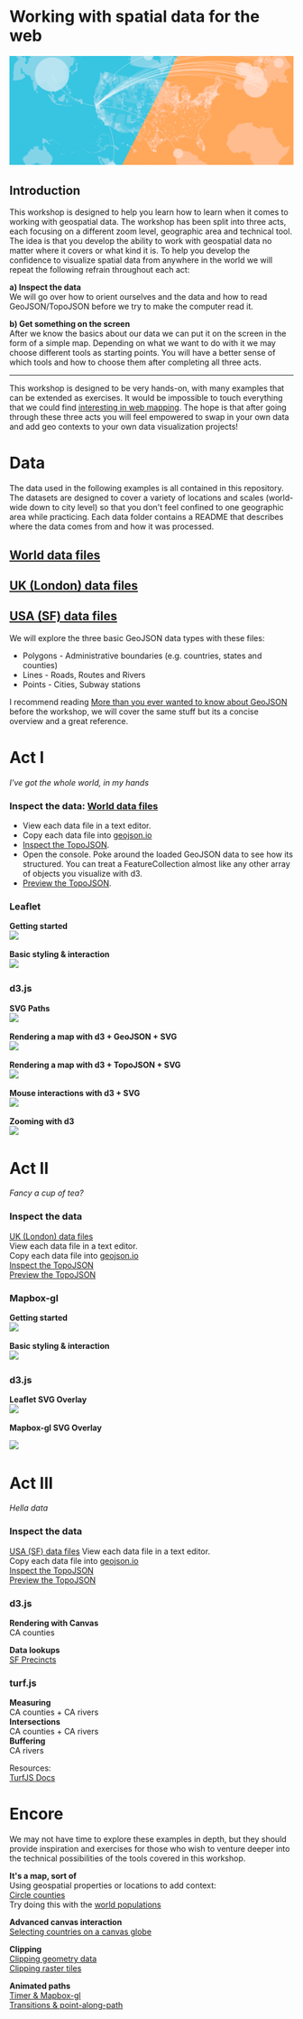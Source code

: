 # Working with spatial data for the web

![Working with spatial data](img/header.png)

## Introduction
This workshop is designed to help you learn how to learn when it comes to
working with geospatial data. The workshop has been split into three acts,
each focusing on a different zoom level, geographic area and technical tool.
The idea is that you develop the ability to work with geospatial data no matter where it covers
or what kind it is. To help you develop the confidence to visualize spatial data
from anywhere in the world we will repeat the following refrain throughout each
act:

**a) Inspect the data**  
We will go over how to orient ourselves and the data and how to read
GeoJSON/TopoJSON before we try to make the computer read it.  

**b) Get something on the screen**  
After we know the basics about our data we can put it on the screen in the form
of a simple map. Depending on what we want to do with it we may choose different
tools as starting points. You will have a better sense of which tools and how to
choose them after completing all three acts.  

---

This workshop is designed to be very hands-on, with many examples that can be
extended as exercises. It would be impossible to touch everything that we could
find [interesting in web mapping](https://hi.stamen.com/an-ode-to-d3-js-projections-9d6477d6da0b#.1hr10rltk).
The hope is that after going through these
three acts you will feel empowered to swap in your own data and add geo contexts
to your own data visualization projects!

# Data
The data used in the following examples is all contained in this repository. The
datasets are designed to cover a variety of locations and scales (world-wide
down to city level) so that you don't feel confined to one geographic area
while practicing. Each data folder contains a README that describes where the
data comes from and how it was processed.

## [World data files](data/world)  
## [UK (London) data files](data/UK)  
## [USA (SF) data files](data/USA)

We will explore the three basic GeoJSON data types with these files:  
* Polygons - Administrative boundaries (e.g. countries, states and counties)
* Lines - Roads, Routes and Rivers
* Points - Cities, Subway stations

I recommend reading [More than you ever wanted to know about GeoJSON](http://www.macwright.org/2015/03/23/geojson-second-bite.html)
before the workshop, we will cover the same stuff but its a concise overview and a great reference.

# Act I
_I've got the whole world, in my hands_

### Inspect the data: [World data files](data/world)  
* View each data file in a text editor.  
* Copy each data file into [geojson.io](http://geojson.io)  
* [Inspect the TopoJSON](http://blockbuilder.org/enjalot/63d06e2ccadad0cb30dc5f920efd1cdf).  
* Open the console. Poke around the loaded GeoJSON data to see how its structured. You can treat a FeatureCollection almost like any other array of objects you
visualize with d3.  
*  [Preview the TopoJSON](http://blockbuilder.org/enjalot/fe2a8ee0ad59a58ce295f035419d9e63).  

### Leaflet
**Getting started**  
[<img src="https://gist.github.com/enjalot/208dd99b6ed6a424513524d963880700/raw/c026672c7dc702708f1d5a5ef5097da2e336dc20/thumbnail.png">](https://github.com/enjalot/wwsd/issues/1)

**Basic styling & interaction**  
[<img src="https://gist.githubusercontent.com/enjalot/0c8028933d402fb4823a5b0067b12a56/raw/2f8a6bb6ffd901059f95565f74175237a25d70fe/thumbnail.png">](https://github.com/enjalot/wwsd/issues/2)

### d3.js
**SVG Paths**  
[<img src="https://gist.githubusercontent.com/enjalot/6c13610b33ed9d3f5b052fa3fc20ba56/raw/95497d048c07a95148b0d629d9dd34362a10c48c/thumbnail.png">](https://github.com/enjalot/wwsd/issues/3)

**Rendering a map with d3 + GeoJSON + SVG**   
[<img src="https://gist.githubusercontent.com/enjalot/c069550b4fc4fb409430829f07bd78f2/raw/74dce341847482d9dfd387b2aa6127eab539c3ba/thumbnail.png">](https://github.com/enjalot/wwsd/issues/4)

**Rendering a map with d3 + TopoJSON + SVG**   
[<img src="https://gist.githubusercontent.com/enjalot/4a449bee40e7b74108de89e303a2a284/raw/09d140a991f7cbbe507b6d01086c2c6a3c79a90d/thumbnail.png">](https://github.com/enjalot/wwsd/issues/5)

**Mouse interactions with d3 + SVG**  
[<img src="https://gist.github.com/enjalot/b37e8dac613d0a39c5b4c2f0e13e1277/raw/c82cb9e878a20d632ce54700203dfb9070b12998/thumbnail.png">](https://gist.github.com/enjalot/b37e8dac613d0a39c5b4c2f0e13e1277)

**Zooming with d3**  
[<img src="https://gist.githubusercontent.com/mbostock/4987520/raw/2eb118ef3ac0869552c6ce5cb77c625c6558e5cb/thumbnail.png">](https://github.com/enjalot/wwsd/issues/7)


# Act II
_Fancy a cup of tea?_  

### Inspect the data
[UK (London) data files](data/UK)  
View each data file in a text editor.  
Copy each data file into [geojson.io](http://geojson.io)  
[Inspect the TopoJSON](http://blockbuilder.org/enjalot/63d06e2ccadad0cb30dc5f920efd1cdf)  
[Preview the TopoJSON](http://blockbuilder.org/enjalot/fe2a8ee0ad59a58ce295f035419d9e63)  

### Mapbox-gl

**Getting started**  
[<img src="https://gist.github.com/enjalot/b81e02d752855d106f88a9c0e42e65a0/raw/f897bad8e804af7428c1d4419daca4f13e1cd2d3/thumbnail.png">](https://github.com/enjalot/wwsd/issues/8)


**Basic styling & interaction**  
[<img src="http://blockbuilder.org/enjalot/21c55ff101229ee46f122eb9bd1e4b77">](https://github.com/enjalot/wwsd/issues/9)


### d3.js
**Leaflet SVG Overlay**  
[<img src="https://gist.githubusercontent.com/enjalot/eaf648eb5fd33a59b3865d8fc4f5eade/raw/4f59de7db1310a2c851c029054fa96b83dbfa495/thumbnail.png">](https://github.com/enjalot/wwsd/issues/10)

**Mapbox-gl SVG Overlay**

[<img src="https://gist.githubusercontent.com/enjalot/0d87f32a1ccb9a720d29ba74142ba365/raw/231cfdc132d214a7b7830173f33338ef236e6c1c/thumbnail.png">](https://github.com/enjalot/wwsd/issues/11)



# Act III
_Hella data_  

### Inspect the data
[USA (SF) data files](data/USA)
View each data file in a text editor.  
Copy each data file into [geojson.io](http://geojson.io)  
[Inspect the TopoJSON](http://blockbuilder.org/enjalot/63d06e2ccadad0cb30dc5f920efd1cdf)  
[Preview the TopoJSON](http://blockbuilder.org/enjalot/fe2a8ee0ad59a58ce295f035419d9e63)  

### d3.js

**Rendering with Canvas**  
CA counties

**Data lookups**  
[SF Precincts](http://blockbuilder.org/enjalot/f071fe9f332c62cb7bcad13ae5d645d8)

### turf.js
**Measuring**  
CA counties + CA rivers  
**Intersections**  
CA counties + CA rivers  
**Buffering**  
CA rivers

Resources:  
[TurfJS Docs](http://turfjs.org/docs/)  

# Encore
We may not have time to explore these examples in depth, but they should provide
inspiration and exercises for those who wish to venture deeper into the technical
possibilities of the tools covered in this workshop.

**It's a map, sort of**  
Using geospatial properties or locations to add context:  
[Circle counties](http://bl.ocks.org/mbostock/4206975)  
Try doing this with the [world populations](http://enjalot.github.io/wwsd/data/world/ne_50m_admin_0_countries.topojson)

**Advanced canvas interaction**   
[Selecting countries on a canvas globe](http://bl.ocks.org/syntagmatic/6645345)  

**Clipping**  
[Clipping geometry data](http://blockbuilder.org/mbostock/6301872)  
[Clipping raster tiles](http://bl.ocks.org/enjalot/985de8fcd65d37583949edbf280f2632)  

**Animated paths**  
[Timer & Mapbox-gl](http://bl.ocks.org/enjalot/4ff31e96860f38d4fd58)  
[Transitions & point-along-path]()
